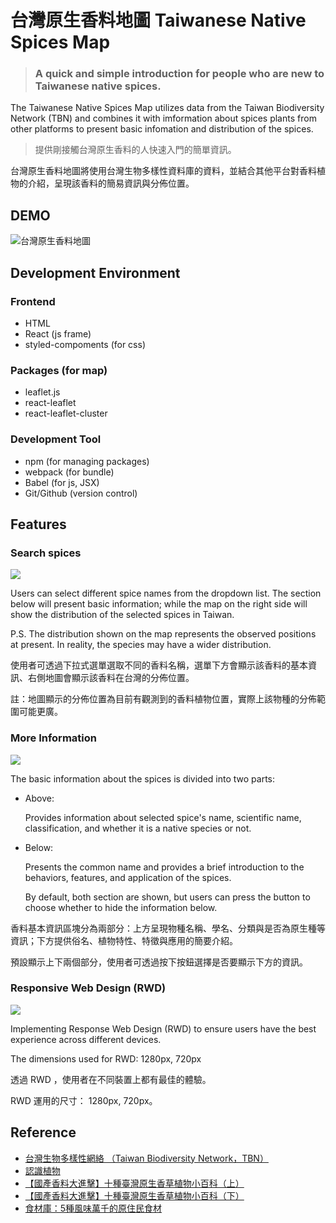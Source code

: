 # 台灣原生香料地圖 Taiwanese Native Spices Map


> ### A quick and simple introduction for people who are new to Taiwanese native spices.

The Taiwanese Native Spices Map utilizes data from the Taiwan Biodiversity Network (TBN) and combines it with imformation about spices plants from other platforms to present basic infomation and distribution of the spices.

> 提供剛接觸台灣原生香料的人快速入門的簡單資訊。

台灣原生香料地圖將使用台灣生物多樣性資料庫的資料，並結合其他平台對香料植物的介紹，呈現該香料的簡易資訊與分佈位置。

## DEMO

![台灣原生香料地圖]()


## Development Environment

### Frontend 

- HTML
- React (js frame)
- styled-compoments (for css)

### Packages (for map)

- leaflet.js
- react-leaflet
- react-leaflet-cluster

### Development Tool

- npm (for managing packages)
- webpack (for bundle)
- Babel (for js, JSX)
- Git/Github (version control)


## Features

### Search spices

![](../present/gif/main-feature.gif)

Users can select different spice names from the dropdown list. The section below will present basic information; while the map on the right side will show the distribution of the selected spices in Taiwan.

P.S. The distribution shown on the map represents the observed positions at present. In reality, the species may have a wider distribution.

使用者可透過下拉式選單選取不同的香料名稱，選單下方會顯示該香料的基本資訊、右側地圖會顯示該香料在台灣的分佈位置。

註：地圖顯示的分佈位置為目前有觀測到的香料植物位置，實際上該物種的分佈範圍可能更廣。

### More Information

![](../present/gif/card-click.gif)

The basic information about the spices is divided into two parts:

- Above:

	Provides information about selected spice's name, scientific name, classification, and whether it is a native species or not.

- Below:

	Presents the common name and provides a brief introduction to the behaviors, features, and application of the spices.
	
	By default, both section are shown, but users can press the button to choose whether to hide the  information below.

香料基本資訊區塊分為兩部分：上方呈現物種名稱、學名、分類與是否為原生種等資訊；下方提供俗名、植物特性、特徵與應用的簡要介紹。

預設顯示上下兩個部分，使用者可透過按下按鈕選擇是否要顯示下方的資訊。


### Responsive Web Design (RWD)

![](../present/gif/rwd.gif)

Implementing Response Web Design (RWD) to ensure users have the best experience across different devices.

The dimensions used for RWD: 1280px, 720px

透過 RWD ，使用者在不同裝置上都有最佳的體驗。

RWD 運用的尺寸： 1280px, 720px。


## Reference 

- [台灣生物多樣性網絡 （Taiwan Biodiversity Network，TBN）](https://www.tbn.org.tw/)
- [認識植物](http://kplant.biodiv.tw/)
- [【國產香料大進擊】十種臺灣原生香草植物小百科（上）](https://www.agriharvest.tw/archives/38707)
- [【國產香料大進擊】十種臺灣原生香草植物小百科（下）](https://www.agriharvest.tw/archives/38720)
- [食材庫：5種風味萬千的原住民食材](https://guide.michelin.com/tw/zh_TW/article/features/5-taiwan-aboriginal-ingredients)